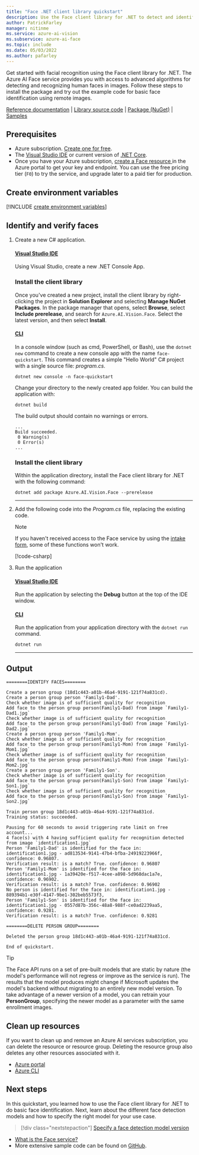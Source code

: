 ```yaml
---
title: "Face .NET client library quickstart"
description: Use the Face client library for .NET to detect and identify faces (facial recognition search).
author: PatrickFarley
manager: nitinme
ms.service: azure-ai-vision
ms.subservice: azure-ai-face
ms.topic: include
ms.date: 05/03/2022
ms.author: pafarley
---
```


Get started with facial recognition using the Face client library for .NET. The Azure AI Face service provides you with access to advanced algorithms for detecting and recognizing human faces in images. Follow these steps to install the package and try out the example code for basic face identification using remote images.

[Reference documentation](https://aka.ms/azsdk-csharp-face-ref) | [Library source code](https://github.com/Azure/azure-sdk-for-net/tree/main/sdk/face/Azure.AI.Vision.Face) | [Package (NuGet)](https://aka.ms/azsdk-csharp-face-pkg) | [Samples](https://github.com/Azure/azure-sdk-for-net/tree/main/sdk/face/Azure.AI.Vision.Face/samples)

## Prerequisites

* Azure subscription. [Create one for free](https://azure.microsoft.com/pricing/purchase-options/azure-account?cid=msft_learn).
* The [Visual Studio IDE](https://visualstudio.microsoft.com/vs/) or current version of [.NET Core](https://dotnet.microsoft.com/download/dotnet-core).
* Once you have your Azure subscription, <a href="https://portal.azure.com/#create/Microsoft.CognitiveServicesFace"  title="Create a Face resource"  target="_blank">create a Face resource </a> in the Azure portal to get your key and endpoint. You can use the free pricing tier (`F0`) to try the service, and upgrade later to a paid tier for production.


## Create environment variables

[!INCLUDE [create environment variables](../face-environment-variables.md)]

## Identify and verify faces

1. Create a new C# application.

    #### [Visual Studio IDE](#tab/visual-studio)

    Using Visual Studio, create a new .NET Console App. 

    ### Install the client library 

    Once you've created a new project, install the client library by right-clicking the project in  **Solution Explorer** and selecting **Manage NuGet Packages**. In the package manager that opens, select **Browse**, select **Include prerelease**, and search for `Azure.AI.Vision.Face`. Select the latest version, and then select **Install**. 

    #### [CLI](#tab/cli)

    In a console window (such as cmd, PowerShell, or Bash), use the `dotnet new` command to create a new console app with the name `face-quickstart`. This command creates a simple "Hello World" C# project with a single source file: *program.cs*. 

    ```console
    dotnet new console -n face-quickstart
    ```

    Change your directory to the newly created app folder. You can build the application with:

    ```console
    dotnet build
    ```

    The build output should contain no warnings or errors. 

    ```console
    ...
    Build succeeded.
     0 Warning(s)
     0 Error(s)
    ...
    ```

    ### Install the client library 

    Within the application directory, install the Face client library for .NET with the following command:

    ```console
    dotnet add package Azure.AI.Vision.Face --prerelease
    ```

    ---
1. Add the following code into the *Program.cs* file, replacing the existing code.

    > [!NOTE]
    > If you haven't received access to the Face service by using the [intake form](https://aka.ms/facerecognition), some of these functions won't work.
    
    [!code-csharp[](~/cognitive-services-quickstart-code/dotnet/Face/Quickstart.cs?name=snippet_single)]


1. Run the application

    #### [Visual Studio IDE](#tab/visual-studio)

    Run the application by selecting the **Debug** button at the top of the IDE window.

    #### [CLI](#tab/cli)

    Run the application from your application directory with the `dotnet run` command.

    ```dotnet
    dotnet run
    ```

    ---



## Output

```console
========IDENTIFY FACES========

Create a person group (18d1c443-a01b-46a4-9191-121f74a831cd).
Create a person group person 'Family1-Dad'.
Check whether image is of sufficient quality for recognition
Add face to the person group person(Family1-Dad) from image `Family1-Dad1.jpg`
Check whether image is of sufficient quality for recognition
Add face to the person group person(Family1-Dad) from image `Family1-Dad2.jpg`
Create a person group person 'Family1-Mom'.
Check whether image is of sufficient quality for recognition
Add face to the person group person(Family1-Mom) from image `Family1-Mom1.jpg`
Check whether image is of sufficient quality for recognition
Add face to the person group person(Family1-Mom) from image `Family1-Mom2.jpg`
Create a person group person 'Family1-Son'.
Check whether image is of sufficient quality for recognition
Add face to the person group person(Family1-Son) from image `Family1-Son1.jpg`
Check whether image is of sufficient quality for recognition
Add face to the person group person(Family1-Son) from image `Family1-Son2.jpg`

Train person group 18d1c443-a01b-46a4-9191-121f74a831cd.
Training status: succeeded.

Pausing for 60 seconds to avoid triggering rate limit on free account...
4 face(s) with 4 having sufficient quality for recognition detected from image `identification1.jpg`
Person 'Family1-Dad' is identified for the face in: identification1.jpg - ad813534-9141-47b4-bfba-24919223966f, confidence: 0.96807.
Verification result: is a match? True. confidence: 0.96807
Person 'Family1-Mom' is identified for the face in: identification1.jpg - 1a39420e-f517-4cee-a898-5d968dac1a7e, confidence: 0.96902.
Verification result: is a match? True. confidence: 0.96902
No person is identified for the face in: identification1.jpg - 889394b1-e30f-4147-9be1-302beb5573f3,
Person 'Family1-Son' is identified for the face in: identification1.jpg - 0557d87b-356c-48a8-988f-ce0ad2239aa5, confidence: 0.9281.
Verification result: is a match? True. confidence: 0.9281

========DELETE PERSON GROUP========

Deleted the person group 18d1c443-a01b-46a4-9191-121f74a831cd.

End of quickstart.
```



> [!TIP]
> The Face API runs on a set of pre-built models that are static by nature (the model's performance will not regress or improve as the service is run). The results that the model produces might change if Microsoft updates the model's backend without migrating to an entirely new model version. To take advantage of a newer version of a model, you can retrain your **PersonGroup**, specifying the newer model as a parameter with the same enrollment images.

## Clean up resources

If you want to clean up and remove an Azure AI services subscription, you can delete the resource or resource group. Deleting the resource group also deletes any other resources associated with it.

* [Azure portal](../../../multi-service-resource.md?pivots=azportal#clean-up-resources)
* [Azure CLI](../../../multi-service-resource.md?pivots=azcli#clean-up-resources)

## Next steps

In this quickstart, you learned how to use the Face client library for .NET to do basic face identification. Next, learn about the different face detection models and how to specify the right model for your use case.

> [!div class="nextstepaction"]
> [Specify a face detection model version](../../how-to/specify-detection-model.md)

* [What is the Face service?](../../overview-identity.md)
* More extensive sample code can be found on [GitHub](https://aka.ms/FaceSamples).
